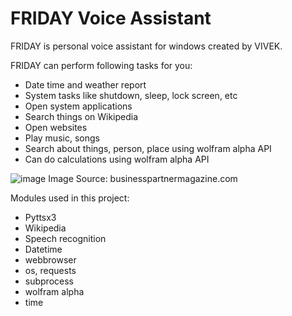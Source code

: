 # FRIDAY Voice Assistant
FRIDAY is personal voice assistant for windows created by VIVEK.

FRIDAY can perform following tasks for you: 
* Date time and weather report 
* System tasks like shutdown, sleep, lock screen, etc
* Open system applications
* Search things on Wikipedia
* Open websites
* Play music, songs
* Search about things, person, place using wolfram alpha API
* Can do calculations using wolfram alpha API

![image](https://user-images.githubusercontent.com/73380354/114394409-c9641800-9bb8-11eb-8da3-db0b3f3282b3.png)
Image Source: businesspartnermagazine.com

Modules used in this project:
* Pyttsx3
* Wikipedia
* Speech recognition
* Datetime
* webbrowser
* os, requests
* subprocess
* wolfram alpha
* time
